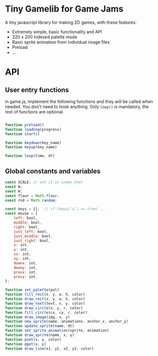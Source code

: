 # Tiny Gamelib for Game Jams

A tiny javascript library for making 2D games, with these features:

* Extremely simple, basic functionality and API
* 320 x 200 Indexed palette mode
* Basic sprite animation from individual image files
* Preload 
* ...


# API


## User entry functions

in game.js, implement the following functions and they will be called when needed. 
You don't need to hook anything. Only `loop()` is mandatory, the rest of functions are optional.

```javascript

function preload() 
function loading(progress) 
function start() 

function keydown(key_name) 
function keyup(key_name) 

function loop(time, dt)
```

## Global constants and variables

```javascript
const SCALE; // set it in index.html
const W;
const H;
const floor = Math.floor;
const rnd = Math.random;

const keys = {};  // if (keys['a'] == true) ...
const mouse = {
    left: bool,
    middle: bool,
    right: bool,
    just_left: bool,
    just_middle: bool,
    just_right: bool,
    x: int,
    y: int,
    vx: int,
    vy: int,
    downx: int,
    downy: int,
    prevx: int,
    prevy: int,
};
```

```javascript
function set_palette(pal) 
function fill_rect(x, y, w, h, color) 
function draw_rect(x, y, w, h, color) 
function draw_text(text, x, y, color) 
function draw_circle(x, y, r, color) 
function fill_circle(cx, cy, r, color) 
function draw_image(img, x, y) 
function new_sprite(name, animations, anchor_x, anchor_y) 
function update_sprite(name, dt) 
function set_sprite_animation(sprite, animation) 
function draw_sprite(name, x, y) 
function pset(x, y, color) 
function pget(x, y) 
function draw_line(x1, y1, x2, y2, color) 
```
